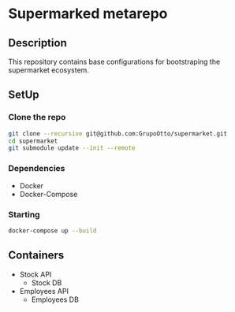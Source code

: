 # Supermarked metarepo

## Description

This repository contains base configurations for bootstraping the supermarket ecosystem.

## SetUp

### Clone the repo

```bash
git clone --recursive git@github.com:GrupoOtto/supermarket.git
cd supermarket
git submodule update --init --remote
```

### Dependencies

- Docker
- Docker-Compose

### Starting

```bash
docker-compose up --build
```

## Containers

- Stock API
  - Stock DB
- Employees API
  - Employees DB
